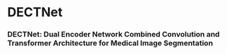 # DECTNet
### DECTNet: Dual Encoder Network Combined Convolution and Transformer Architecture for Medical Image Segmentation
